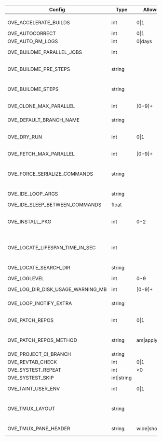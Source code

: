 | Config                              | Type           | Allowed           | Affect                                  | Description                                                                        | Default value
|-|-|-|-|-|-|
|                                     |                |
| OVE_ACCELERATE_BUILDS               | int           | 0\|1               | all-build-commands                     | prefix build acceleration tools (ccache/icecream) to PATH                          | 0                                           |
| OVE_AUTOCORRECT                     | int           | 0\|1               | all                                    | auto correct commands                                                              | 0                                           |
| OVE_AUTO_RM_LOGS                    | int           | 0\|days            | all                                    | automatically remove OVE logs                                                      | 0                                           |
| OVE_BUILDME_PARALLEL_JOBS           | int           |                    | buildme-parallel                       | jobs option (-j) for 'make' and sub-make (through MAKEFLAGS=-j)                    | getconf _NPROCESSORS_ONLN                   |
| OVE_BUILDME_PRE_STEPS               | string        |                    | buildme buildme-parallel               | project step(s) to run without build order considerations                          | bootstrap                                   |
| OVE_BUILDME_STEPS                   | string        |                    | buildme buildme-parallel               | project step(s) to run                                                             | configure build install                     |
| OVE_CLONE_MAX_PARALLEL              | int           | [0-9]+             | fetch                                  | max number of 'git clone' to run in parallel                                       | 0                                           |
| OVE_DEFAULT_BRANCH_NAME             | string        |                    | add-repo unittest                      | default branch name                                                                | main                                        |
| OVE_DRY_RUN                         | int           | 0\|1               | all-build-commands systest             | dry-run                                                                            | 0                                           |
| OVE_FETCH_MAX_PARALLEL              | int           | [0-9]+             | fetch                                  | max number of 'git fetch' to run in parallel                                       | 0                                           |
| OVE_FORCE_SERIALIZE_COMMANDS        | string        |                    | all-parallel-build-commands            | force OVE to serialize one or more project steps                                   |                                             |
| OVE_IDE_LOOP_ARGS                   | string        |                    | ide                                    | semi-colon separated list of arguments to 'ove-loop' to launch                     | 3600 0 0 fetch;60 1 0 ahead;3600 0 0 news   |
| OVE_IDE_SLEEP_BETWEEN_COMMANDS      | float         |                    | ide                                    | sleep between each command                                                         | 0.5                                         |
| OVE_INSTALL_PKG                     | int           | 0-2                | buildme buildme-parallel install-pkg   | skip (=0), install (=1) or prompt (=2) packages                                    | 2                                           |
| OVE_LOCATE_LIFESPAN_TIME_IN_SEC     | int           |                    | cd forowel locate locate-all refresh   | local OVE workspace cache lifespan                                                 | 86400                                       |
| OVE_LOCATE_SEARCH_DIR               | string        |                    | locate                                 | where to search for OVE workspaces (only if 'locate' is unavailable)               | ${HOME}                                     |
| OVE_LOGLEVEL                        | int           | 0-9                | all                                    | set a specific log level                                                           | 1                                           |
| OVE_LOG_DIR_DISK_USAGE_WARNING_MB   | int           | [0-9]+             | all                                    | threshold when logs take too much space                                            | 100                                         |
| OVE_LOOP_INOTIFY_EXTRA              | string        |                    | loop                                   | semi-colon separated list of additional files/directories to watch using inotify   |                                             |
| OVE_PATCH_REPOS                     | int           | 0\|1               | patch-repo pull source                 | if set, use OVE_PATCH_REPOS_METHOD to apply patches                                | 1                                           |
| OVE_PATCH_REPOS_METHOD              | string        | am\|apply\|auto    | patch-repo pull source                 | patch method                                                                       | apply                                       |
| OVE_PROJECT_CI_BRANCH               | string        |                    | log                                    | branch to use for 'ove log'                                                        | origin/${OVE_DEFAULT_BRANCH_NAME}           |
| OVE_REVTAB_CHECK                    | int           | 0\|1               | all                                    | keep repos in-sync with 'revtab'                                                   | 1                                           |
| OVE_SYSTEST_REPEAT                  | int           | >0                 | systest                                | repeat tests                                                                       | 1                                           |
| OVE_SYSTEST_SKIP                    | int\|string   |                    | systest                                | skip every nth test or specific tests                                              | 1                                           |
| OVE_TAINT_USER_ENV                  | int           | 0\|1               | user's env                             | taint user's PATH/LD_LIBRARY_PATH/PKG_CONFIG                                       | 1                                           |
| OVE_TMUX_LAYOUT                     | string        |                    | less-lastlog loop run tail-lastlog     | tmux layout to use when launching new panes                                        | tiled                                       |
| OVE_TMUX_PANE_HEADER                | string        | wide\|short\|off   | fzf loop run                           | header style for tmux panes                                                        | short                                       |
